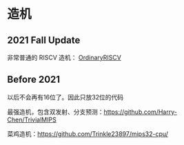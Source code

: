 # 造机

## 2021 Fall Update

非常普通的 RISCV 造机： [OrdinaryRISCV](https://github.com/Co1lin/OrdinaryRISCV)

## Before 2021

以后不会再有16位了。因此只放32位的代码

最强造机，包含双发射、分支预测：https://github.com/Harry-Chen/TrivialMIPS

菜鸡造机：https://github.com/Trinkle23897/mips32-cpu/
